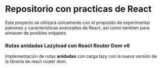 # Repositorio con practicas de React

Este proyecto se utilizará unicamente con el proposito de experimentar patrones y caracteristicas avanzadas de React, asi como tambien para almacen de posibles snippets.

### Rutas anidadas Lazyload con React Router Dom v6

Implementación de rutas **anidadas** con carga lazy con la nueva versión de la libreria de react router dom.
